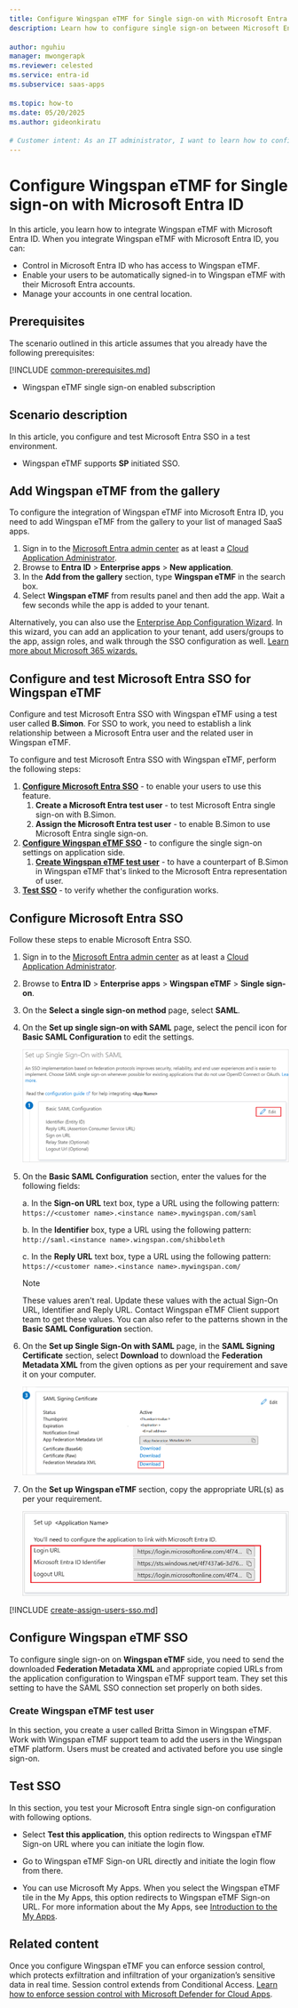 ```yaml
---
title: Configure Wingspan eTMF for Single sign-on with Microsoft Entra ID
description: Learn how to configure single sign-on between Microsoft Entra ID and Wingspan eTMF.

author: nguhiu
manager: mwongerapk
ms.reviewer: celested
ms.service: entra-id
ms.subservice: saas-apps

ms.topic: how-to
ms.date: 05/20/2025
ms.author: gideonkiratu

# Customer intent: As an IT administrator, I want to learn how to configure single sign-on between Microsoft Entra ID and Wingspan eTMF so that I can control who has access to Wingspan eTMF, enable automatic sign-in with Microsoft Entra accounts, and manage my accounts in one central location.
---
```

# Configure Wingspan eTMF for Single sign-on with Microsoft Entra ID

In this article,  you learn how to integrate Wingspan eTMF with Microsoft Entra ID. When you integrate Wingspan eTMF with Microsoft Entra ID, you can:

* Control in Microsoft Entra ID who has access to Wingspan eTMF.
* Enable your users to be automatically signed-in to Wingspan eTMF with their Microsoft Entra accounts.
* Manage your accounts in one central location.

## Prerequisites
The scenario outlined in this article assumes that you already have the following prerequisites:

[!INCLUDE [common-prerequisites.md](~/identity/saas-apps/includes/common-prerequisites.md)]
* Wingspan eTMF single sign-on enabled subscription

## Scenario description

In this article,  you configure and test Microsoft Entra SSO in a test environment.

* Wingspan eTMF supports **SP** initiated SSO.

## Add Wingspan eTMF from the gallery

To configure the integration of Wingspan eTMF into Microsoft Entra ID, you need to add Wingspan eTMF from the gallery to your list of managed SaaS apps.

1. Sign in to the [Microsoft Entra admin center](https://entra.microsoft.com) as at least a [Cloud Application Administrator](~/identity/role-based-access-control/permissions-reference.md#cloud-application-administrator).
1. Browse to **Entra ID** > **Enterprise apps** > **New application**.
1. In the **Add from the gallery** section, type **Wingspan eTMF** in the search box.
1. Select **Wingspan eTMF** from results panel and then add the app. Wait a few seconds while the app is added to your tenant.

 Alternatively, you can also use the [Enterprise App Configuration Wizard](https://portal.office.com/AdminPortal/home?Q=Docs#/azureadappintegration). In this wizard, you can add an application to your tenant, add users/groups to the app, assign roles, and walk through the SSO configuration as well. [Learn more about Microsoft 365 wizards.](/microsoft-365/admin/misc/azure-ad-setup-guides)

<a name='configure-and-test-azure-ad-sso-for-wingspan-etmf'></a>

## Configure and test Microsoft Entra SSO for Wingspan eTMF

Configure and test Microsoft Entra SSO with Wingspan eTMF using a test user called **B.Simon**. For SSO to work, you need to establish a link relationship between a Microsoft Entra user and the related user in Wingspan eTMF.

To configure and test Microsoft Entra SSO with Wingspan eTMF, perform the following steps:

1. **[Configure Microsoft Entra SSO](#configure-azure-ad-sso)** - to enable your users to use this feature.
    1. **Create a Microsoft Entra test user** - to test Microsoft Entra single sign-on with B.Simon.
    1. **Assign the Microsoft Entra test user** - to enable B.Simon to use Microsoft Entra single sign-on.
1. **[Configure Wingspan eTMF SSO](#configure-wingspan-etmf-sso)** - to configure the single sign-on settings on application side.
    1. **[Create Wingspan eTMF test user](#create-wingspan-etmf-test-user)** - to have a counterpart of B.Simon in Wingspan eTMF that's linked to the Microsoft Entra representation of user.
1. **[Test SSO](#test-sso)** - to verify whether the configuration works.

<a name='configure-azure-ad-sso'></a>

## Configure Microsoft Entra SSO

Follow these steps to enable Microsoft Entra SSO.

1. Sign in to the [Microsoft Entra admin center](https://entra.microsoft.com) as at least a [Cloud Application Administrator](~/identity/role-based-access-control/permissions-reference.md#cloud-application-administrator).
1. Browse to **Entra ID** > **Enterprise apps** > **Wingspan eTMF** > **Single sign-on**.
1. On the **Select a single sign-on method** page, select **SAML**.
1. On the **Set up single sign-on with SAML** page, select the pencil icon for **Basic SAML Configuration** to edit the settings.

   ![Screenshot for Edit Basic SAML Configuration.](common/edit-urls.png)

1. On the **Basic SAML Configuration** section, enter the values for the following fields:

    a. In the **Sign-on URL** text box, type a URL using the following pattern:
    `https://<customer name>.<instance name>.mywingspan.com/saml`

    b. In the **Identifier** box, type a URL using the following pattern:
    `http://saml.<instance name>.wingspan.com/shibboleth`

    c. In the **Reply URL** text box, type a URL using the following pattern:
    `https://<customer name>.<instance name>.mywingspan.com/`

	> [!NOTE]
	> These values aren't real. Update these values with the actual Sign-On URL, Identifier and Reply URL. Contact Wingspan eTMF Client support team to get these values. You can also refer to the patterns shown in the **Basic SAML Configuration** section.

1. On the **Set up Single Sign-On with SAML** page, in the **SAML Signing Certificate** section, select **Download** to download the **Federation Metadata XML** from the given options as per your requirement and save it on your computer.

	![Screenshot for The Certificate download link.](common/metadataxml.png)

6. On the **Set up Wingspan eTMF** section, copy the appropriate URL(s) as per your requirement.

	![Screenshot for Copy configuration URLs.](common/copy-configuration-urls.png)

<a name='create-an-azure-ad-test-user'></a>

[!INCLUDE [create-assign-users-sso.md](~/identity/saas-apps/includes/create-assign-users-sso.md)]

## Configure Wingspan eTMF SSO

To configure single sign-on on **Wingspan eTMF** side, you need to send the downloaded **Federation Metadata XML** and appropriate copied URLs from the application configuration to Wingspan eTMF support team. They set this setting to have the SAML SSO connection set properly on both sides.

### Create Wingspan eTMF test user

In this section, you create a user called Britta Simon in Wingspan eTMF. Work with Wingspan eTMF support team to add the users in the Wingspan eTMF platform. Users must be created and activated before you use single sign-on.

## Test SSO

In this section, you test your Microsoft Entra single sign-on configuration with following options. 

* Select **Test this application**, this option redirects to Wingspan eTMF Sign-on URL where you can initiate the login flow. 

* Go to Wingspan eTMF Sign-on URL directly and initiate the login flow from there.

* You can use Microsoft My Apps. When you select the Wingspan eTMF tile in the My Apps, this option redirects to Wingspan eTMF Sign-on URL. For more information about the My Apps, see [Introduction to the My Apps](https://support.microsoft.com/account-billing/sign-in-and-start-apps-from-the-my-apps-portal-2f3b1bae-0e5a-4a86-a33e-876fbd2a4510).

## Related content

Once you configure Wingspan eTMF you can enforce session control, which protects exfiltration and infiltration of your organization’s sensitive data in real time. Session control extends from Conditional Access. [Learn how to enforce session control with Microsoft Defender for Cloud Apps](/cloud-app-security/proxy-deployment-aad).
